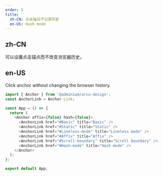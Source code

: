```yaml
---
order: 5
title:
  zh-CN: 点击锚点不记录历史
  en-US: Hash mode
---
```


## zh-CN

可以设置点击锚点而不改变浏览器历史。

## en-US

Click anchor without changing the browser history.

```js
import { Anchor } from '@adminium/arco-design';
const AnchorLink = Anchor.Link;

const App = () => {
  return (
    <Anchor affix={false} hash={false}>
      <AnchorLink href="#Basic" title="Basic" />
      <AnchorLink href="#Static" title="Static" />
      <AnchorLink href="#Lineless-mode" title="Lineless mode" />
      <AnchorLink href="#Affix" title="Affix" />
      <AnchorLink href="#Scroll-boundary" title="Scroll boundary" />
      <AnchorLink href="#Hash-mode" title="Hash mode" />
    </Anchor>
  );
};

export default App;
```
